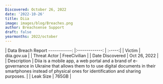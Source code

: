 ```yaml
---
Discovered: October 26, 2022
date: '2022-10-26'
title: Diia
image: images/blog/Breaches.png
author: Breachsense Support
draft: false
yearmonths: 2022/october
---
```



| Data Breach Report
------------:     |:-------------:    | :-----:|
| Victim      | diia.gov.ua      | 
| Threat Actor      | FreeCivilian      | 
| Date Discovered      | Oct 26, 2022      | 
| Description      | Diia is a mobile app, a web portal and a brand of e-governance in Ukraine that allows them to to use digital documents in their smartphones instead of physical ones for identification and sharing purposes.      | 
| Leak Size      | 765GB      | 

